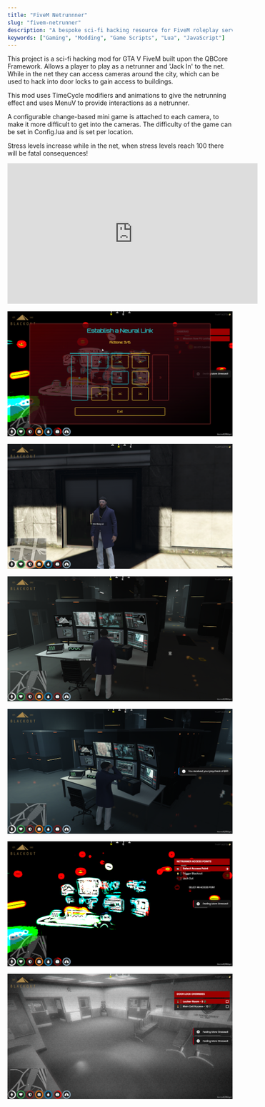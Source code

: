 ```yaml
---
title: "FiveM Netrunnner"
slug: "fivem-netrunner"
description: "A bespoke sci-fi hacking resource for FiveM roleplay servers"
keywords: ["Gaming", "Modding", "Game Scripts", "Lua", "JavaScript"]
---
```


This project is a sci-fi hacking mod for GTA V FiveM built upon the QBCore Framework. Allows a player to play as a netrunner and 'Jack In' to the net. While in the net they can access cameras around the city, which can be used to hack into door locks to gain access to buildings.

This mod uses TimeCycle modifiers and animations to give the netrunning effect and uses MenuV to provide interactions as a netrunner.

A configurable change-based mini game is attached to each camera, to make it more difficult to get into the cameras. The difficulty of the game can be set in Config.lua and is set per location.

Stress levels increase while in the net, when stress levels reach 100 there will be fatal consequences!

<iframe width="560" height="315" src="https://www.youtube.com/embed/hEaxGJfywC4?si=4zMqQHN2ycRIJVkf" title="YouTube video player" frameborder="0" allow="accelerometer; autoplay; clipboard-write; encrypted-media; gyroscope; picture-in-picture; web-share" referrerpolicy="strict-origin-when-cross-origin" allowfullscreen></iframe>

![logo](/project-images/fivem-netrunner/feature.png)

![image](/project-images/fivem-netrunner/1.png)

![image](/project-images/fivem-netrunner/2.png)

![image](/project-images/fivem-netrunner/3.png)

![image](/project-images/fivem-netrunner/4.png)

![image](/project-images/fivem-netrunner/5.png)
